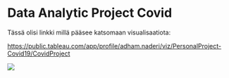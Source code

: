 # Data Analytic Project Covid

Tässä olisi linkki millä pääsee katsomaan visualisaatiota:

https://public.tableau.com/app/profile/adham.naderi/viz/PersonalProject-Covid19/CovidProject

![]((https://github.com/AdhamNaderi/DataAnalyticProjects/blob/main/Covid%20Tableau.JPG)https://github.com/AdhamNaderi/DataAnalyticProjects/blob/main/Covid%20Tableau.JPG)
